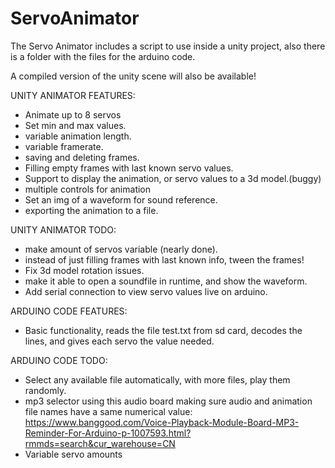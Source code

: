 # ServoAnimator

The Servo Animator includes a script to use inside a unity project,
also there is a folder with the files for the arduino code.

A compiled version of the unity scene will also be available!

UNITY ANIMATOR FEATURES:
- Animate up to 8 servos
- Set min and max values.
- variable animation length.
- variable framerate.
- saving and deleting frames.
- Filling empty frames with last known servo values.
- Support to display the animation, or servo values to a 3d model.(buggy)
- multiple controls for animation
- Set an img of a waveform for sound reference.
- exporting the animation to a file.

UNITY ANIMATOR TODO:
- make amount of servos variable (nearly done).
- instead of just filling frames with last known info, tween the frames!
- Fix 3d model rotation issues.
- make it able to open a soundfile in runtime, and show the waveform.
- Add serial connection to view servo values live on arduino.

ARDUINO CODE FEATURES:
- Basic functionality, reads the file test.txt from sd card, decodes the lines, and gives each servo the value needed.

ARDUINO CODE TODO:
- Select any available file automatically, with more files, play them randomly.
- mp3 selector using this audio board making sure audio and animation file names have a same numerical value: https://www.banggood.com/Voice-Playback-Module-Board-MP3-Reminder-For-Arduino-p-1007593.html?rmmds=search&cur_warehouse=CN
- Variable servo amounts
